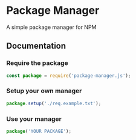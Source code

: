 # Package Manager
A simple package manager for NPM

## Documentation
### Require the package
```js
const package = require('package-manager.js');
```

### Setup your own manager
```js
package.setup('./req.example.txt');
```

### Use your manager
```js
package('YOUR PACKAGE');
```
